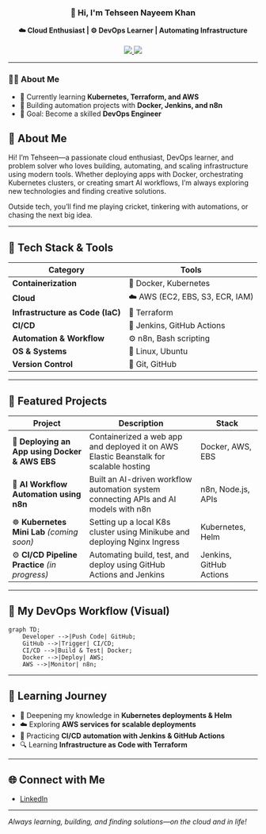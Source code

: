 

<h3 align="center">👋 Hi, I'm Tehseen Nayeem Khan</h3>
<p align="center">
  <b>☁️ Cloud Enthusiast | ⚙️ DevOps Learner | Automating Infrastructure</b><br><br>
  <a href="https://linkedin.com/in/tehseen-nayeem-khan-4b586b217">
    <img src="https://img.shields.io/badge/LinkedIn-Connect-blue?logo=linkedin" />
  </a>
  <a href="https://github.com/tehseen11">
    <img src="https://img.shields.io/badge/GitHub-Follow-black?logo=github" />
  </a>
</p>

---

### 👨‍💻 About Me
- 🚀 Currently learning **Kubernetes, Terraform, and AWS**
- 🧠 Building automation projects with **Docker, Jenkins, and n8n**
- 🎯 Goal: Become a skilled **DevOps Engineer**


## 📖 About Me

Hi! I’m Tehseen—a passionate cloud enthusiast, DevOps learner, and problem solver who loves building, automating, and scaling infrastructure using modern tools. Whether deploying apps with Docker, orchestrating Kubernetes clusters, or creating smart AI workflows, I’m always exploring new technologies and finding creative solutions.

Outside tech, you’ll find me playing cricket, tinkering with automations, or chasing the next big idea.

---

## 🧰 Tech Stack & Tools

| Category | Tools |
|-----------|-------|
| **Containerization** | 🐳 Docker, Kubernetes |
| **Cloud** | ☁️ AWS (EC2, EBS, S3, ECR, IAM) |
| **Infrastructure as Code (IaC)** | 🧱 Terraform |
| **CI/CD** | 🔄 Jenkins, GitHub Actions |
| **Automation & Workflow** | ⚙️ n8n, Bash scripting |
| **OS & Systems** | 🐧 Linux, Ubuntu |
| **Version Control** | 🧭 Git, GitHub |

---

## 🚀 Featured Projects

| Project | Description | Stack |
|----------|--------------|-------|
| 🐳 **Deploying an App using Docker & AWS EBS** | Containerized a web app and deployed it on AWS Elastic Beanstalk for scalable hosting | Docker, AWS, EBS |
| 🤖 **AI Workflow Automation using n8n** | Built an AI-driven workflow automation system connecting APIs and AI models with n8n | n8n, Node.js, APIs |
| ☸️ **Kubernetes Mini Lab** *(coming soon)* | Setting up a local K8s cluster using Minikube and deploying Nginx Ingress | Kubernetes, Helm |
| ⚙️ **CI/CD Pipeline Practice** *(in progress)* | Automating build, test, and deploy using GitHub Actions and Jenkins | Jenkins, GitHub Actions |

---

## 🧠 My DevOps Workflow (Visual)

```mermaid
graph TD;
    Developer -->|Push Code| GitHub;
    GitHub -->|Trigger| CI/CD;
    CI/CD -->|Build & Test| Docker;
    Docker -->|Deploy| AWS;
    AWS -->|Monitor| n8n;
```

---

## 🧩 Learning Journey

- 🧠 Deepening my knowledge in **Kubernetes deployments & Helm**
- ☁️ Exploring **AWS services for scalable deployments**
- 🧾 Practicing **CI/CD automation with Jenkins & GitHub Actions**
- 🔍 Learning **Infrastructure as Code with Terraform**

---

## 🌐 Connect with Me

- [LinkedIn](https://www.linkedin.com/in/tehseen-nayeem-khan-4b586b217)

---

*Always learning, building, and finding solutions—on the cloud and in life!*

